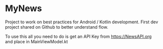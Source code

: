 # MyNews
Project to work on best practices for Android / Kotlin development. First dev project shared on Github to better understand flow.

To use this all you need to do is get an API Key from https://NewsAPI.org and place in MainViewModel.kt
